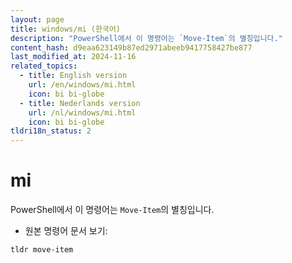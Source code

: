 ```yaml
---
layout: page
title: windows/mi (한국어)
description: "PowerShell에서 이 명령어는 `Move-Item`의 별칭입니다."
content_hash: d9eaa623149b87ed2971abeeb9417758427be877
last_modified_at: 2024-11-16
related_topics:
  - title: English version
    url: /en/windows/mi.html
    icon: bi bi-globe
  - title: Nederlands version
    url: /nl/windows/mi.html
    icon: bi bi-globe
tldri18n_status: 2
---
```

# mi

PowerShell에서 이 명령어는 `Move-Item`의 별칭입니다.

- 원본 명령어 문서 보기:

`tldr move-item`
